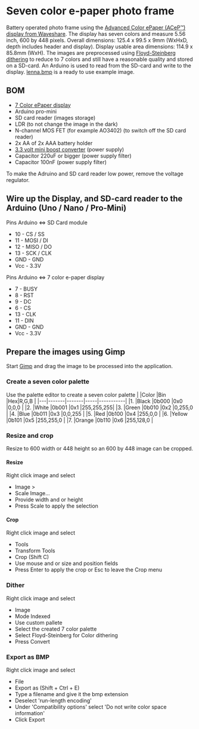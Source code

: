 # Seven color e-paper photo frame
Battery operated photo frame using the [Advanced Color ePaper (ACeP™) display from Waveshare](https://www.waveshare.com/wiki/5.65inch_e-Paper_Module_(F)). The display has seven colors and measure 5.56 inch, 600 by 448 pixels. Overall dimensions: 125.4 x 99.5 x 9mm (WxHxD, depth includes header and display). Display usable area dimensions: 114.9 x 85.8mm (WxH). The images are preprocessed using [Floyd-Steinberg dithering](https://www.waveshare.com/wiki/E-Paper_Floyd-Steinberg) to reduce to 7 colors and still have a reasonable quality and stored on a SD-card. An Arduino is used to read from the SD-card and write to the display. [lenna.bmp](https://github.com/robertmoro/7ColorEPaperPhotoFrame/blob/main/lenna.bmp) is a ready to use example image.

## BOM
- [7 Color ePaper display](https://www.waveshare.com/wiki/5.65inch_e-Paper_Module_(F))
- Arduino pro-mini
- SD card reader (images storage)
- LDR (to not change the image in the dark)
- N-channel MOS FET (for example AO3402) (to switch off the SD card reader)
- 2x AA of 2x AAA battery holder 
- [3.3 volt mini boost converter](https://www.ebay.com/itm/282029936915?hash=item41aa4b5113:g:iCQAAOSwlR9a22vT) (power supply)
- Capacitor 220uF or bigger (power supply filter)
- Capacitor 100nF (power supply filter)

To make the Adruino and SD card reader low power, remove the voltage regulator.

## Wire up the Display, and SD-card reader to the Arduino (Uno / Nano / Pro-Mini)
Pins Arduino <=> SD Card module
- 10 - CS / SS
- 11 - MOSI / DI
- 12 - MISO / DO
- 13 - SCK / CLK
- GND - GND
- Vcc - 3.3V

Pins Arduino <=> 7 color e-paper display
- 7 - BUSY
- 8 - RST
- 9 - DC
- 6 - CS
- 13 - CLK
- 11 - DIN
- GND - GND
- Vcc - 3.3V

## Prepare the images using Gimp
Start [Gimp](https://www.gimp.org/) and drag the image to be processed into the application.

### Create a seven color palette
Use the palette editor to create a seven color palette
|  |Color		|Bin		|Hex|R,G,B				|
|---|-------|-------|-----|-----------|
|1. |Black 	|0b000	|0x0	|0,0,0			|
|2. |White	|0b001	|0x1	|255,255,255|
|3. |Green	|0b010	|0x2	|0,255,0		|
|4. |Blue		|0b011	|0x3	|0,0,255		|
|5. |Red		|0b100	|0x4	|255,0,0		|
|6. |Yellow	|0b101	|0x5	|255,255,0	|
|7. |Orange	|0b110	|0x6	|255,128,0	|

### Resize and crop
Resize to 600 width or 448 height so an 600 by 448 image can be cropped.

#### Resize
Right click image and select
- Image >
- Scale Image...
- Provide width and or height
- Press Scale to apply the selection

#### Crop
Right click image and select 
- Tools
- Transform Tools
- Crop (Shift C)
- Use mouse and or size and position fields
- Press Enter to apply the crop or Esc to leave the Crop menu

### Dither
Right click image and select
- Image
- Mode Indexed
- Use custom pallete
- Select the created 7 color palette
- Select Floyd-Steinberg for Color dithering
- Press Convert

### Export as BMP
Right click image and select
- File
- Export as (Shift + Ctrl + E)
- Type a filename and give it the bmp extension
- Deselect 'run-length encoding'
- Under 'Compatibility options' select 'Do not write color space information'
- Click Export
